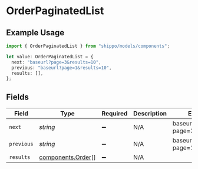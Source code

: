 # OrderPaginatedList

## Example Usage

```typescript
import { OrderPaginatedList } from "shippo/models/components";

let value: OrderPaginatedList = {
  next: "baseurl?page=3&results=10",
  previous: "baseurl?page=1&results=10",
  results: [],
};
```

## Fields

| Field                                                  | Type                                                   | Required                                               | Description                                            | Example                                                |
| ------------------------------------------------------ | ------------------------------------------------------ | ------------------------------------------------------ | ------------------------------------------------------ | ------------------------------------------------------ |
| `next`                                                 | *string*                                               | :heavy_minus_sign:                                     | N/A                                                    | baseurl?page=3&results=10                              |
| `previous`                                             | *string*                                               | :heavy_minus_sign:                                     | N/A                                                    | baseurl?page=1&results=10                              |
| `results`                                              | [components.Order](../../models/components/order.md)[] | :heavy_minus_sign:                                     | N/A                                                    |                                                        |